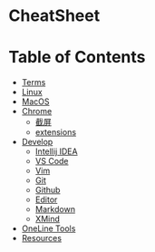# CheatSheet

Table of Contents
=================

   * [<a href="collection/Terms.md">Terms</a>](#terms)
   * [<a href="collection/Linux.md">Linux</a>](#linux)
   * [<a href="collection/MacOS.md">MacOS</a>](#macos)
   * [<a href="collection/Chrome.md">Chrome</a>](#chrome)
      * [<a href="collection/Chrome.md#截屏">截屏</a>](#截屏)
      * [<a href="collection/Chrome.md#extensions">extensions</a>](#extensions)
   * [Develop](#develop)
      * [<a href="dev/IDEA.md">Intellij IDEA</a>](#intellij-idea)
      * [<a href="dev/VSCode.md">VS Code</a>](#vs-code)
      * [<a href="dev/Vim.md">Vim</a>](#vim)
      * [<a href="dev/Git.md">Git</a>](#git)
      * [<a href="dev/Github.md">Github</a>](#github)
      * [Editor](#editor)
      * [<a href="editor/Markdown.md">Markdown</a>](#markdown)
      * [<a href="editor/XMind.md">XMind</a>](#xmind)
   * [OneLine Tools](#oneline-tools)
   * [Resources](#resources)

